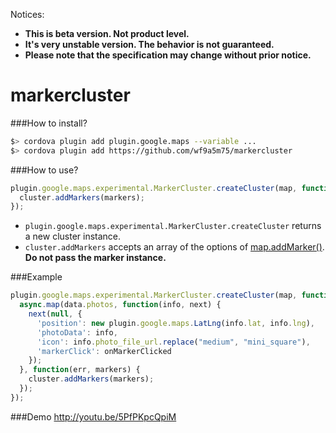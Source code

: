 Notices:
- **This is beta version. Not product level.**
- **It's very unstable version.  The behavior is not guaranteed.**
- **Please note that the specification may change without prior notice.**

markercluster
=============

###How to install?
```bash
$> cordova plugin add plugin.google.maps --variable ...
$> cordova plugin add https://github.com/wf9a5m75/markercluster
```

###How to use?
```js
plugin.google.maps.experimental.MarkerCluster.createCluster(map, function(cluster) {
  cluster.addMarkers(markers);
});
```

- `plugin.google.maps.experimental.MarkerCluster.createCluster` returns a new cluster instance.
- `cluster.addMarkers` accepts an array of the options of [map.addMarker()](https://github.com/wf9a5m75/phonegap-googlemaps-plugin/wiki/Marker). **Do not pass the marker instance.**


###Example
```js
plugin.google.maps.experimental.MarkerCluster.createCluster(map, function(cluster) {
  async.map(data.photos, function(info, next) {
    next(null, {
      'position': new plugin.google.maps.LatLng(info.lat, info.lng),
      'photoData': info,
      'icon': info.photo_file_url.replace("medium", "mini_square"),
      'markerClick': onMarkerClicked
    });
  }, function(err, markers) {
    cluster.addMarkers(markers);
  });
});
```

###Demo
http://youtu.be/5PfPKpcQpiM
